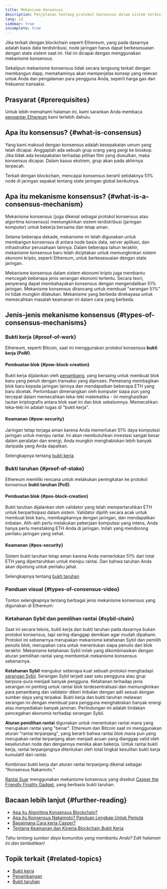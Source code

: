 ```yaml
---
title: Mekanisme Konsensus
description: Penjelasan tentang protokol konsensus dalam sistem terdistribusi dan peran yang dimainkannya di Ethereum.
lang: id
sidebar: true
incomplete: true
---
```


Jika terkait dengan blockchain seperti Ethereum, yang pada dasarnya adalah basis data terdistribusi, node jaringan harus dapat berkesesuaian dengan state sistem saat ini. Hal ini dicapai dengan menggunakan mekanisme konsensus.

Sekalipun mekanisme konsensus tidak secara langsung terkait dengan membangun dapp, memahaminya akan memperjelas konsep yang relevan untuk Anda dan pengalaman para pengguna Anda, seperti harga gas dan frekuensi transaksi.

## Prasyarat {#prerequisites}

Untuk lebih memahami halaman ini, kami sarankan Anda membaca [pengantar Ethereum](/developers/docs/intro-to-ethereum/) kami terlebih dahulu.

## Apa itu konsensus? {#what-is-consensus}

Yang kami maksud dengan konsensus adalah kesepakatan umum yang telah dicapai. Anggaplah ada sebuah grup orang yang pergi ke bioskop. Jika tidak ada kesepakatan terhadap pilihan film yang diusulkan, maka konsensus dicapai. Dalam kasus ekstrem, grup akan pada akhirnya terpecah.

Terkait dengan blockchain, mencapai konsensus berarti setidaknya 51% node di jaringan sepakat tentang state jaringan global berikutnya.

## Apa itu mekanisme konsensus? {#what-is-a-consensus-mechanism}

Mekanisme konsensus (juga dikenal sebagai protokol konsensus atau algoritma konsensus) memungkinkan sistem terdistribusi (jaringan komputer) untuk bekerja bersama dan tetap aman.

Selama beberapa dekade, mekanisme ini telah digunakan untuk membangun konsensus di antara node basis data, server aplikasi, dan infrastruktur perusahaan lainnya. Dalam beberapa tahun terakhir, mekanisme konsensus baru telah diciptakan untuk memungkinkan sistem ekonomi kripto, seperti Ethereum, untuk berkesesuaian dengan state jaringan.

Mekanisme konsensus dalam sistem ekonomi kripto juga membantu mencegah beberapa jenis serangan ekonomi tertentu. Secara teori, penyerang dapat membahayakan konsensus dengan mengendalikan 51% jaringan. Mekanisme konsensus dirancang untuk membuat "serangan 51%" ini tidak mungkin dilakukan. Mekanisme yang berbeda direkayasa untuk memecahkan masalah keamanan ini dalam cara yang berbeda.

<YouTube id="dylgwcPH4EA" />

## Jenis-jenis mekanisme konsensus {#types-of-consensus-mechanisms}

### Bukti kerja {#proof-of-work}

Ethereum, seperti Bitcoin, saat ini menggunakan protokol konsensus **bukti kerja (PoW)**.

#### Pembuatan blok {#pow-block-creation}

Bukti kerja dijalankan oleh [penambang](/developers/docs/consensus-mechanisms/pow/mining/), yang bersaing untuk membuat blok baru yang penuh dengan transaksi yang diproses. Pemenang membagikan blok baru kepada jaringan lainnya dan mendapatkan beberapa ETH yang baru dicetak. Perlombaan dimenangkan oleh komputer siapa pun yang tercepat dalam memecahkan teka-teki matematika - ini menghasilkan tautan kriptografis antara blok saat ini dan blok sebelumnya. Memecahkan teka-teki ini adalah tugas di "bukti kerja".

#### Keamanan {#pow-security}

Jaringan tetap terjaga aman karena Anda memerlukan 51% daya komputasi jaringan untuk menipu rantai. Ini akan membutuhkan investasi sangat besar dalam peralatan dan energi; Anda mungkin menghabiskan lebih banyak daripada yang Anda dapatkan.

Selengkapnya tentang [bukti kerja](/developers/docs/consensus-mechanisms/pow/)

### Bukti taruhan {#proof-of-stake}

Ethereum memiliki rencana untuk melakukan peningkatan ke protokol konsensus **bukti taruhan (PoS)**.

#### Pembuatan blok {#pos-block-creation}

Bukti taruhan dijalankan oleh validator yang telah mempertaruhkan ETH untuk berpartisipasi dalam sistem. Validator dipilih secara acak untuk membuat blok baru, membagikannya dengan jaringan, dan mendapatkan imbalan. Alih-alih perlu melakukan pekerjaan komputasi yang intens, Anda hanya perlu menstaking ETH Anda di jaringan. Inilah yang mendorong perilaku jaringan yang sehat.

#### Keamanan {#pos-security}

Sistem bukti taruhan tetap aman karena Anda memerlukan 51% dari total ETH yang dipertaruhkan untuk menipu rantai. Dan bahwa taruhan Anda akan dipotong untuk perilaku jahat.

Selengkapnya tentang [bukti taruhan](/developers/docs/consensus-mechanisms/pos/)

### Panduan visual {#types-of-consensus-video}

Tonton selengkapnya tentang berbagai jenis mekanisme konsensus yang digunakan di Ethereum:

<YouTube id="ojxfbN78WFQ" />

### Ketahanan Sybil dan pemilihan rantai {#sybil-chain}

Saat ini secara teknis, bukti kerja dan bukti taruhan pada dasarnya bukan protokol konsensus, tapi sering dianggap demikian agar mudah dipahami. Protokol ini sebenarnya merupakan mekanisme ketahanan Sybil dan pemilih penulis blok; merupakan cara untuk menentukan siapa penulis dari blok terakhir. Mekanisme ketahanan Sybil inilah yang dikombinasikan dengan aturan pemilihan rantai yang membentuk mekanisme konsensus sebenarnya.

**Ketahanan Sybil** mengukur seberapa kuat sebuah protokol menghadapi [serangan Sybil](https://wikipedia.org/wiki/Sybil_attack). Serangan Sybil terjadi saat satu pengguna atau grup berpura-pura menjadi banyak pengguna. Ketahanan terhadap jenis serangan ini penting untuk rantai blok terdesentralisasi dan memungkinkan para penambang dan validator diberi imbalan dengan adil sesuai dengan sumber daya yang terpakai. Bukti kerja dan bukti taruhan melawan serangan ini dengan membuat para pengguna menghabiskan banyak energi atau menyediakan banyak jaminan. Perlindungan ini adalah tindakan pencegahan ekonomis terhadap serangan Sybil.

**Aturan pemilihan rantai** digunakan untuk menentukan rantai mana yang merupakan rantai yang "benar". Ethereum dan Bitcoin saat ini menggunakan aturan "rantai terpanjang", yang berarti bahwa rantai blok mana pun yang merupakan rantai terpanjang akan menjadi acuan yang dianggap valid oleh keseluruhan node dan dengannya mereka akan bekerja. Untuk rantai bukti kerja, rantai terpanjangnya ditentukan oleh total tingkat kesulitan bukti kerja kumulatif dari rantai.

Kombinasi bukti kerja dan aturan rantai terpanjang dikenal sebagai "Konsensus Nakamoto."

[Rantai Suar](/upgrades/beacon-chain/) menggunakan mekanisme konsensus yang disebut [Casper the Friendly Finality Gadget](https://arxiv.org/abs/1710.09437), yang berbasis bukti taruhan.

## Bacaan lebih lanjut {#further-reading}

- [Apa itu Algoritma Konsensus Blockchain?](https://academy.binance.com/en/articles/what-is-a-blockchain-consensus-algorithm)
- [Apa itu Konsensus Nakamoto? Panduan Lengkap Untuk Pemula](https://blockonomi.com/nakamoto-consensus/)
- [Bagaimana Cara kerja Casper?](https://medium.com/unitychain/intro-to-casper-ffg-9ed944d98b2d)
- [Tentang Keamanan dan Kinerja Blockchain Bukti Kerja](https://eprint.iacr.org/2016/555.pdf)

_Tahu tentang sumber daya komunitas yang membantu Anda? Edit halaman ini dan tambahkan!_

## Topik terkait {#related-topics}

- [Bukti kerja](/developers/docs/consensus-mechanisms/pow/)
- [Penambangan](/developers/docs/consensus-mechanisms/pow/mining/)
- [Bukti taruhan](/developers/docs/consensus-mechanisms/pos/)
